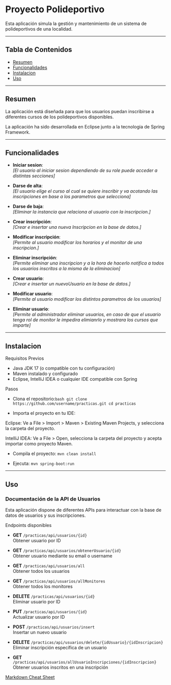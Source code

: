# Proyecto Polideportivo

Esta aplicación simula la gestión y mantenimiento de un sistema de polideportivos de una localidad.

---

## Tabla de Contenidos

- [Resumen](#resumen)
- [Funcionalidades](#funcionalidades)
- [Instalacion](#instalacion)
- [Uso](#uso)

---

## Resumen

La aplicación está diseñada para que los usuarios puedan inscribirse a diferentes cursos de los polideportivos disponibles.

La aplicación ha sido desarrollada en Eclipse junto a la tecnologia de Spring Framework.

---

## Funcionalidades

- **Iniciar sesion**:  
  _[El usuario al iniciar sesion dependiendo de su role puede acceder a distintas secciones]_

- **Darse de alta**:  
  _[El usuario elige el curso al cual se quiere inscribir y va acotando las inscripciones en base a los parametros que selecciona]_

- **Darse de baja**:  
  _[Eliminar la instancia que relaciona al usuario con la inscripcion.]_

- **Crear inscripción**:  
  _[Crear e insertar una nueva Inscripcion en la base de datos.]_

- **Modificar inscripción**:  
  _[Permite al usuario modificar los horarios y el monitor de una inscripcion.]_

- **Eliminar inscripción**:  
  _[Permite eliminar una inscripcion y a la hora de hacerlo notifica a todos los usuarios inscritos a la misma de la eliminacion]_

- **Crear usuario**:  
  _[Crear e insertar un nuevoUsuario en la base de datos.]_

- **Modificar usuario**:  
  _[Permite al usuario modificar los distintos parametros de los usuarios]_

- **Eliminar usuario**:  
  _[Permite al administrador eliminar usuarios, en caso de que el usuario tenga rol de monitor le impedira elimianrlo y mostrara los cursos que imparte]_

---

## Instalacion

 Requisitos Previos

- Java JDK 17 (o compatible con tu configuración)
- Maven instalado y configurado
- Eclipse, IntelliJ IDEA o cualquier IDE compatible con Spring

 Pasos

- Clona el repositorio:```bash git clone https://github.com/username/practicas.git cd practicas```

- Importa el proyecto en tu IDE:

Eclipse:
	Ve a File > Import > Maven > Existing Maven Projects, y selecciona la carpeta del proyecto.
	
IntelliJ IDEA:
	Ve a File > Open, selecciona la carpeta del proyecto y acepta importar como proyecto Maven.

- Compila el proyecto: `mvn clean install`
	
- Ejecuta: `mvn spring-boot:run`

---

## Uso

### Documentación de la API de Usuarios

Esta aplicación dispone de diferentes APIs para interactuar con la base de datos de usuarios y sus inscripciones.


 Endpoints disponibles

- **GET** `/practicas/api/usuarios/{id}`  
  Obtener usuario por ID

- **GET** `/practicas/api/usuarios/obtenerUsuario/{id}`  
  Obtener usuario mediante su email o username

- **GET** `/practicas/api/usuarios/all`  
  Obtener todos los usuarios

- **GET** `/practicas/api/usuarios/allMonitores`  
  Obtener todos los monitores

- **DELETE** `/practicas/api/usuarios/{id}`  
  Eliminar usuario por ID

- **PUT** `/practicas/api/usuarios/{id}`  
  Actualizar usuario por ID

- **POST** `/practicas/api/usuarios/insert`  
  Insertar un nuevo usuario

- **DELETE** `/practicas/api/usuarios/delete/{idUsuario}/{idInscripcion}`  
  Eliminar inscripción específica de un usuario

- **GET** `/practicas/api/usuarios/allUsuarioInscripciones/{idInscripcion}`  
  Obtener usuarios inscritos en una inscripción


[Markdown Cheat Sheet](https://www.markdownguide.org/cheat-sheet/)
